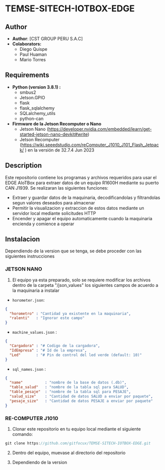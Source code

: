 # TEMSE-SITECH-IOTBOX-EDGE
## Author
- **Author**: [CST GROUP PERU S.A.C]
- **Colaborators:** 
    - Diego Quispe
    - Paul Huaman 
    - Mario Torres

## Requirements
- **Python (version 3.8.1) :**
    - smbus2
    - Jetson.GPIO
    - flask
    - flask_sqlalchemy
    - SQLalchemy_utils
    - python-can
- **Firmware de la Jetson Recomputer o Nano**
    - Jetson Nano (https://developer.nvidia.com/embedded/learn/get-started-jetson-nano-devkit#write)
    - Jetson Recomputer (https://wiki.seeedstudio.com/reComputer_J1010_J101_Flash_Jetpack/ ) en la versión de 32.7.4 Jun 2023  
    
## Description
Este repositorio contiene los programas y archivos requeridos para usar el EDGE AIoTBox para
extraer datos de un equipo R1600H mediante su puerto CAN J1939.
Se realizaran las siguientes funciones:
- Extraer y guardar datos de la maquinaria, decodificandolas y filtrandolas segun valores deseados para almacenar
- Permitir la visualizacion y extraccion de estos datos mediante un servidor local mediante solicitudes HTTP
- Encender y apagar el equipo automaticamente cuando la maquinaria encienda y comience a operar


## Instalacion
Dependiendo de la version que se tenga, se debe proceder con las siguientes instrucciones

### JETSON NANO
1. El equipo ya esta preparado, solo se requiere modificar los archivos dentro de la carpeta
"/json_values" los siguientes campos de acuerdo a la maquinaria a instalar

- `horometer.json`:  
```json
{
  "horometro" : "Cantidad ya existente en la maquinaria", 
  "ralenti"   : "Ignorar este campo"
}
```
- `machine_values.json` :  
```json
{
  "Cargadora" : "# Codigo de la cargadora",
  "IdEmpresa" : "# Id de la empresa",
  "Led"       : "# Pin de control del led verde (default: 10)"
}
```
- `sql_names.json` :  
```json
{
  "name"          : "nombre de la base de datos (.db)",
  "table_salud"   : "nombre de la tabla sql para SALUD",
  "table_pesaje"  : "nombre de la tabla sql para PESAJE",
  "salud_size"    : "Cantidad de datos SALUD a enviar por paquete",
  "pesaje_size"   : "Cantidad de datos PESAJE a enviar por paquete" 
}
```

### RE-COMPUTER J1010
1. Clonar este repositorio en tu equipo local mediante el siguiente comando:
```js
git clone https://github.com/gitfocux/TEMSE-SITECH-IOTBOX-EDGE.git
```

2. Dentro del equipo, muevase al directorio del repositorio


3. Dependiendo de la version


